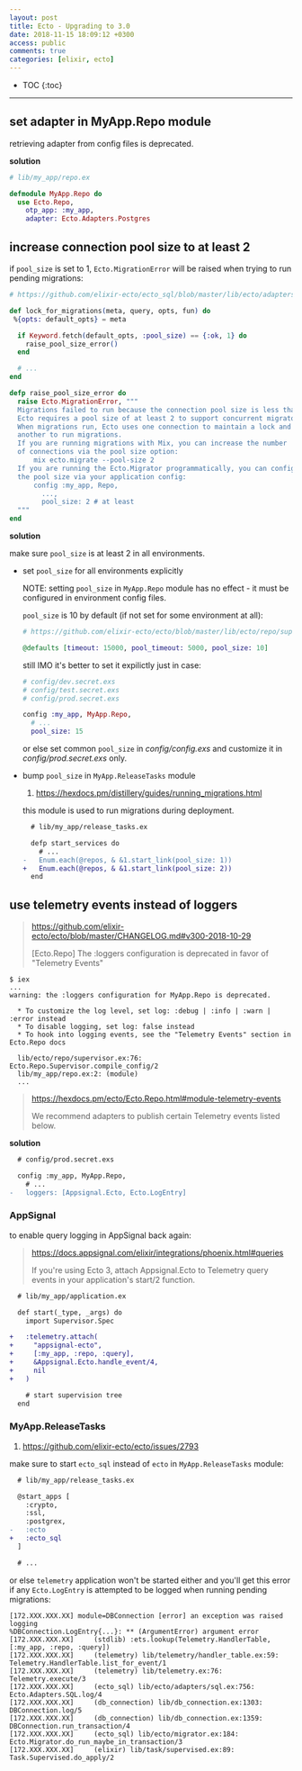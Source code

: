 ```yaml
---
layout: post
title: Ecto - Upgrading to 3.0
date: 2018-11-15 18:09:12 +0300
access: public
comments: true
categories: [elixir, ecto]
---
```


<!-- more -->

* TOC
{:toc}
<hr>

set adapter in MyApp.Repo module
--------------------------------

retrieving adapter from config files is deprecated.

**solution**

```elixir
# lib/my_app/repo.ex

defmodule MyApp.Repo do
  use Ecto.Repo,
    otp_app: :my_app,
    adapter: Ecto.Adapters.Postgres
```

increase connection pool size to at least 2
-------------------------------------------

if `pool_size` is set to 1, `Ecto.MigrationError` will be raised when trying
to run pending migrations:

```elixir
# https://github.com/elixir-ecto/ecto_sql/blob/master/lib/ecto/adapters/sql.ex

def lock_for_migrations(meta, query, opts, fun) do
 %{opts: default_opts} = meta

  if Keyword.fetch(default_opts, :pool_size) == {:ok, 1} do
    raise_pool_size_error()
  end

  # ...
end

defp raise_pool_size_error do
  raise Ecto.MigrationError, """
  Migrations failed to run because the connection pool size is less than 2.
  Ecto requires a pool size of at least 2 to support concurrent migrators.
  When migrations run, Ecto uses one connection to maintain a lock and
  another to run migrations.
  If you are running migrations with Mix, you can increase the number
  of connections via the pool size option:
      mix ecto.migrate --pool-size 2
  If you are running the Ecto.Migrator programmatically, you can configure
  the pool size via your application config:
      config :my_app, Repo,
        ...,
        pool_size: 2 # at least
  """
end
```

**solution**

make sure `pool_size` is at least 2 in all environments.

- set `pool_size` for all environments explicitly

  NOTE: setting `pool_size` in `MyApp.Repo` module has no effect -
        it must be configured in environment config files.

  `pool_size` is 10 by default (if not set for some environment at all):

  ```elixir
  # https://github.com/elixir-ecto/ecto/blob/master/lib/ecto/repo/supervisor.ex

  @defaults [timeout: 15000, pool_timeout: 5000, pool_size: 10]
  ```

  still IMO it's better to set it expilictly just in case:

  ```elixir
  # config/dev.secret.exs
  # config/test.secret.exs
  # config/prod.secret.exs

  config :my_app, MyApp.Repo,
    # ...
    pool_size: 15
  ```

  or else set common `pool_size` in _config/config.exs_ and customize it
  in _config/prod.secret.exs_ only.

- bump `pool_size` in `MyApp.ReleaseTasks` module

  1. <https://hexdocs.pm/distillery/guides/running_migrations.html>

  this module is used to run migrations during deployment.

  ```diff
    # lib/my_app/release_tasks.ex

    defp start_services do
      # ...
  -   Enum.each(@repos, & &1.start_link(pool_size: 1))
  +   Enum.each(@repos, & &1.start_link(pool_size: 2))
    end
  ```

use telemetry events instead of loggers
---------------------------------------

> <https://github.com/elixir-ecto/ecto/blob/master/CHANGELOG.md#v300-2018-10-29>
>
> [Ecto.Repo] The :loggers configuration is deprecated in favor of "Telemetry
> Events"

```
$ iex
...
warning: the :loggers configuration for MyApp.Repo is deprecated.

  * To customize the log level, set log: :debug | :info | :warn | :error instead
  * To disable logging, set log: false instead
  * To hook into logging events, see the "Telemetry Events" section in Ecto.Repo docs

  lib/ecto/repo/supervisor.ex:76: Ecto.Repo.Supervisor.compile_config/2
  lib/my_app/repo.ex:2: (module)
  ...
```

> <https://hexdocs.pm/ecto/Ecto.Repo.html#module-telemetry-events>
>
> We recommend adapters to publish certain Telemetry events listed below.

**solution**

```diff
  # config/prod.secret.exs

  config :my_app, MyApp.Repo,
    # ...
-   loggers: [Appsignal.Ecto, Ecto.LogEntry]
```

### AppSignal

to enable query logging in AppSignal back again:

> <https://docs.appsignal.com/elixir/integrations/phoenix.html#queries>
>
> If you're using Ecto 3, attach Appsignal.Ecto to Telemetry query events
> in your application's start/2 function.

```diff
  # lib/my_app/application.ex

  def start(_type, _args) do
    import Supervisor.Spec

+   :telemetry.attach(
+     "appsignal-ecto",
+     [:my_app, :repo, :query],
+     &Appsignal.Ecto.handle_event/4,
+     nil
+   )

    # start supervision tree
  end
```

### MyApp.ReleaseTasks

1. <https://github.com/elixir-ecto/ecto/issues/2793>

make sure to start `ecto_sql` instead of `ecto` in `MyApp.ReleaseTasks` module:

```diff
  # lib/my_app/release_tasks.ex

  @start_apps [
    :crypto,
    :ssl,
    :postgrex,
-   :ecto
+   :ecto_sql
  ]

  # ...
```

or else `telemetry` application won't be started either and you'll get this
error if any `Ecto.LogEntry` is attempted to be logged when running pending
migrations:

```
[172.XXX.XXX.XX] module=DBConnection [error] an exception was raised logging
%DBConnection.LogEntry{...}: ** (ArgumentError) argument error
[172.XXX.XXX.XX]     (stdlib) :ets.lookup(Telemetry.HandlerTable, [:my_app, :repo, :query])
[172.XXX.XXX.XX]     (telemetry) lib/telemetry/handler_table.ex:59: Telemetry.HandlerTable.list_for_event/1
[172.XXX.XXX.XX]     (telemetry) lib/telemetry.ex:76: Telemetry.execute/3
[172.XXX.XXX.XX]     (ecto_sql) lib/ecto/adapters/sql.ex:756: Ecto.Adapters.SQL.log/4
[172.XXX.XXX.XX]     (db_connection) lib/db_connection.ex:1303: DBConnection.log/5
[172.XXX.XXX.XX]     (db_connection) lib/db_connection.ex:1359: DBConnection.run_transaction/4
[172.XXX.XXX.XX]     (ecto_sql) lib/ecto/migrator.ex:184: Ecto.Migrator.do_run_maybe_in_transaction/3
[172.XXX.XXX.XX]     (elixir) lib/task/supervised.ex:89: Task.Supervised.do_apply/2
```
